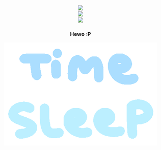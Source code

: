 <div id="header" align="center">
    <img src="https://media1.giphy.com/media/XEbDXcGQNS2uxnqLuu/giphy.gif?cid=82a1493bp701epjds7m7cvzpkxo14pxurhcfnr9ig658g0v1&rid=giphy.gif&ct=s" width="100" />
</div>

<div id="links" align="center">
    <a href="https://youtube.com/channel/UCQOCttekYgat-mh467A0wDQ">
        <img src="https://img.shields.io/badge/YouTube-red?style=for-the-badge&logo=youtube&logoColor=white" />
    </a>
</div>

<div id="badges" align="center">
    <a href="https://www.youtube.com/watch?v=dQw4w9WgXcQ" >
        <img src="https://komarev.com/ghpvc/?username=trifoxi" />
    </a>
</div>

<div align="center">
    <h3>Hewo :P</h3>
</div>

<div align="center">
    <img src="timeToSleep.gif" />
</div>

    
